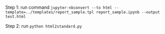Step 1: run command `jupyter-nbconvert --to html --template=../templates/report_sample.tpl report_sample.ipynb --output test.html`

Step 2: run `python html2standard.py`

